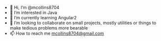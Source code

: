 - 👋 Hi, I’m @mcollins8704
- 👀 I’m interested in Java
- 🌱 I’m currently learning Angular2
- 💞️ I’m looking to collaborate on small projects, mostly utilities or things to make tedious problems more bearable
- 📫 How to reach me mcollins8704@gmail.com

<!---
mcollins8704/mcollins8704 is a ✨ special ✨ repository because its `README.md` (this file) appears on your GitHub profile.
You can click the Preview link to take a look at your changes.
--->
